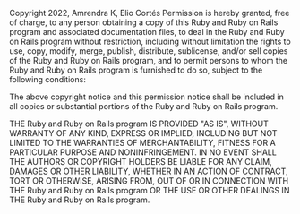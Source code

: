 Copyright 2022, Amrendra K, Elio Cortés
Permission is hereby granted, free of charge, to any person obtaining a copy of this Ruby and Ruby on Rails program and associated documentation files, to deal in the Ruby and Ruby on Rails program without restriction, including without limitation the rights to use, copy, modify, merge, publish, distribute, sublicense, and/or sell copies of the Ruby and Ruby on Rails program, and to permit persons to whom the Ruby and Ruby on Rails program is furnished to do so, subject to the following conditions:

The above copyright notice and this permission notice shall be included in all copies or substantial portions of the Ruby and Ruby on Rails program.

THE Ruby and Ruby on Rails program IS PROVIDED "AS IS", WITHOUT WARRANTY OF ANY KIND, EXPRESS OR IMPLIED, INCLUDING BUT NOT LIMITED TO THE WARRANTIES OF MERCHANTABILITY, FITNESS FOR A PARTICULAR PURPOSE AND NONINFRINGEMENT. IN NO EVENT SHALL THE AUTHORS OR COPYRIGHT HOLDERS BE LIABLE FOR ANY CLAIM, DAMAGES OR OTHER LIABILITY, WHETHER IN AN ACTION OF CONTRACT, TORT OR OTHERWISE, ARISING FROM, OUT OF OR IN CONNECTION WITH THE Ruby and Ruby on Rails program OR THE USE OR OTHER DEALINGS IN THE Ruby and Ruby on Rails program.